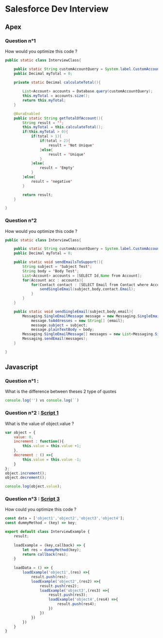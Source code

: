 # Salesforce Dev Interview

## Apex 
### Question n°1
How would you optimize this code ?
```java
public static class InterviewClass{

    public static String customAccountQuery = System.label.CustomAccountQuery;
    public Decimal myTotal = 0;

    private static Decimal calculateTotal(){
        
        List<Account> accounts = Database.query(customAccountQuery);
        this.myTotal = accounts.size();
        return this.myTotal;
    }

    @AuraEnabled
    public static String getTotalOfAccount(){
        String result = '';
        this.myTotal = this.calculateTotal();
        if(this.myTotal > 0){
            if(total > 1){
                if(total > 2){
                    result = 'Not Unique'
                }else{
                    result = 'Unique'
                }
            }else{
                result = 'Empty'
            }
        }else{
            result = 'negative'
        }

        return result;
    }

}
```

### Question n°2
How would you optimize this code ?
```java
public static class InterviewClass{

    public static String customAccountQuery = System.label.CustomAccountQuery;
    public Decimal myTotal = 0;

    public static void sendEmailsToSupport(){
        String subject = 'Subject Test';
        String body = 'Body Test';
        List<Account> accounts = [SELECT Id,Name from Account];
        for(Account acc : accounts){
            for(Contact contact : [SELECT Email from Contact where AccountId =: acc AND Title like '%support%']){
                sendSingleEmail(subject,body,contact.Email);
            }
        }
    }

    public static void sendSingleEmail(subject,body,email){
        Messaging.SingleEmailMessage message = new Messaging.SingleEmailMessage();
            message.toAddresses = new String[] {email};
            message.subject = subject;
            message.plainTextBody = body;
        Messaging.SingleEmailMessage[] messages = new List<Messaging.SingleEmailMessage>{message};
        Messaging.sendEmail(messages);
    }

}
```

## Javascript 
### Question n°1 :
What is the difference between theses 2 type of quotes
```js
console.log('') vs console.log(``)
```

### Question n°2 : [Script 1](https://github.com/trakers33/salesforce-dev-interview/js/script-1.js)
What is the value of object.value ?
```js
var object = {
    value: 0,
    increment : function(){
        this.value = this.value +1;
    },
    decrement : () =>{
        this.value = this.value -1;
    }
};
object.increment();
object.decrement();

console.log(object.value);
```

### Question n°3 : [Script 3](https://github.com/trakers33/salesforce-dev-interview/js/script-3.js)
How could you optimize this code ?
```js
const data = ['object1','object2','object3','object4'];
const dummyMethod = (key) => key;

export default class InterviewExample {
    result;
    
    loadExample = (key,callback) => {
        let res = dummyMethod(key);
        return callback(res);
    }
    
    loadData = () => {
        loadExample('object1',(res) =>{
            result.push(res);
            loadExample('object2',(res2) =>{
                result.push(res2);
                loadExample('object3',(res3) =>{
                    result.push(res3);
                    loadExample('object4',(res4) =>{
                        result.push(res4);
                    })
                })
            })
        })
    }
}
```